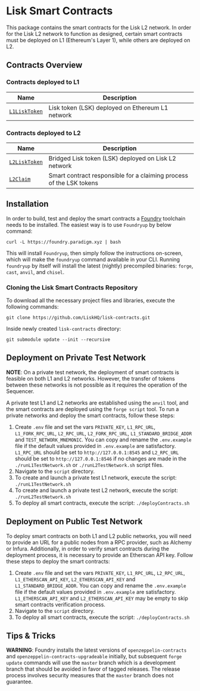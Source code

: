 # Lisk Smart Contracts

This package contains the smart contracts for the Lisk L2 network. In order for the Lisk L2 network to function as designed, certain smart contracts must be deployed on L1 (Ethereum's Layer 1), while others are deployed on L2.

## Contracts Overview

### Contracts deployed to L1

| Name                                    | Description                                      |
| --------------------------------------- | ------------------------------------------------ |
| [`L1LiskToken`](src/L1/L1LiskToken.sol) | Lisk token (LSK) deployed on Ethereum L1 network |

### Contracts deployed to L2

| Name                                    | Description                                                         |
| --------------------------------------- | ------------------------------------------------------------------- |
| [`L2LiskToken`](src/L2/L2LiskToken.sol) | Bridged Lisk token (LSK) deployed on Lisk L2 network                |
| [`L2Claim`](src/L2/L2Claim.sol)         | Smart contract responsible for a claiming process of the LSK tokens |

## Installation

In order to build, test and deploy the smart contracts a [Foundry](https://github.com/foundry-rs/foundry) toolchain needs to be installed. The easiest way is to use `Foundryup` by below command:

```shell
curl -L https://foundry.paradigm.xyz | bash
```

This will install `Foundryup`, then simply follow the instructions on-screen, which will make the `foundryup` command available in your CLI. Running `foundryup` by itself will install the latest (nightly) precompiled binaries: `forge`, `cast`, `anvil`, and `chisel`.

### Cloning the Lisk Smart Contracts Repository
To download all the necessary project files and libraries, execute the following commands:
```shell
git clone https://github.com/LiskHQ/lisk-contracts.git
```
Inside newly created `lisk-contracts` directory:
```shell
git submodule update --init --recursive
```

## Deployment on Private Test Network

**NOTE**: On a private test network, the deployment of smart contracts is feasible on both L1 and L2 networks. However, the transfer of tokens between these networks is not possible as it requires the operation of the Sequencer.

A private test L1 and L2 networks are established using the `anvil` tool, and the smart contracts are deployed using the `forge script` tool. To run a private networks and deploy the smart contracts, follow these steps:
1. Create `.env` file and set the vars `PRIVATE_KEY`, `L1_RPC_URL`, `L1_FORK_RPC_URL`, `L2_RPC_URL`, `L2_FORK_RPC_URL`, `L1_STANDARD_BRIDGE_ADDR` and `TEST_NETWORK_MNEMONIC`. You can copy and rename the `.env.example` file if the default values provided in `.env.example` are satisfactory. `L1_RPC_URL` should be set to `http://127.0.0.1:8545` and `L2_RPC_URL` should be set to `http://127.0.0.1:8546` if no changes are made in the `./runL1TestNetwork.sh` or `./runL2TestNetwork.sh` script files.
2. Navigate to the `script` directory.
3. To create and launch a private test L1 network, execute the script: `./runL1TestNetwork.sh`
4. To create and launch a private test L2 network, execute the script: `./runL2TestNetwork.sh`
5. To deploy all smart contracts, execute the script: `./deployContracts.sh`

## Deployment on Public Test Network

To deploy smart contracts on both L1 and L2 public networks, you will need to provide an URL for a public nodes from a RPC provider, such as Alchemy or Infura. Additionally, in order to verify smart contracts during the deployment process, it is necessary to provide an Etherscan API key. Follow these steps to deploy the smart contracts:
1. Create `.env` file and set the vars `PRIVATE_KEY`, `L1_RPC_URL`, `L2_RPC_URL`, `L1_ETHERSCAN_API_KEY`, `L2_ETHERSCAN_API_KEY` and `L1_STANDARD_BRIDGE_ADDR`. You can copy and rename the `.env.example` file if the default values provided in `.env.example` are satisfactory. `L1_ETHERSCAN_API_KEY` and `L2_ETHERSCAN_API_KEY` may be empty to skip smart contracts verification process.
2. Navigate to the `script` directory.
3. To deploy all smart contracts, execute the script: `./deployContracts.sh`
   
## Tips & Tricks

**WARNING**: Foundry installs the latest versions of `openzeppelin-contracts` and `openzeppelin-contracts-upgradeable` initially, but subsequent `forge update` commands will use the `master` branch which is a development branch that should be avoided in favor of tagged releases. The release process involves security measures that the `master` branch does not guarantee.
